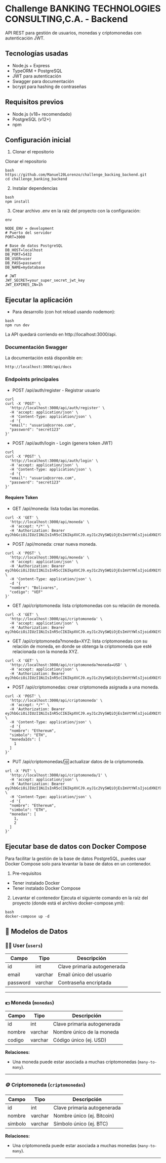 # Challenge  BANKING TECHNOLOGIES CONSULTING,C.A. -  Backend
API REST para gestión de usuarios, monedas y criptomonedas con autenticación JWT.


## Tecnologías usadas
- Node.js + Express
- TypeORM + PostgreSQL
- JWT para autenticación
- Swagger para documentación
- bcrypt para hashing de contraseñas

## Requisitos previos
- Node.js (v18+ recomendado)
- PostgreSQL (v12+)
- npm

## Configuración inicial
1. Clonar el repositorio

Clonar el repositorio

```
bash
https://github.com/Manuel20Lorenzo/challenge_backing_backend.git
cd challenge_banking_backend
```
2. Instalar dependencias

```
bash
npm install
```
3. Crear archivo .env en la raíz del proyecto con la configuración:

```
env 

NODE_ENV = development
# Puerto del servidor
PORT=3000

# Base de datos PostgreSQL
DB_HOST=localhost
DB_PORT=5432
DB_USER=user
DB_PASS=password
DB_NAME=mydatabase

# JWT
JWT_SECRET=your_super_secret_jwt_key
JWT_EXPIRES_IN=1h
```

## Ejecutar la aplicación
- Para desarrollo (con hot reload usando nodemon):

```
bash
npm run dev
```

La API quedará corriendo en http://localhost:3000/api.

###  Documentación Swagger
La documentación está disponible en:


```
http://localhost:3000/api/docs
```

### Endpoints principales
- POST /api/auth/register - Registrar usuario
```
curl
curl -X 'POST' \
  'http://localhost:3000/api/auth/register' \
  -H 'accept: application/json' \
  -H 'Content-Type: application/json' \
  -d '{
  "email": "usuario@correo.com",
  "password": "secret123"
}'
```
- POST /api/auth/login - Login (genera token JWT)
```
curl
curl -X 'POST' \
  'http://localhost:3000/api/auth/login' \
  -H 'accept: application/json' \
  -H 'Content-Type: application/json' \
  -d '{
  "email": "usuario@correo.com",
  "password": "secret123"
}'
```
#### Requiere Token
- GET /api/moneda: lista todas las monedas.
```
curl -X 'GET' \
  'http://localhost:3000/api/moneda' \
  -H 'accept: */*' \
  -H 'Authorization: Bearer eyJhbGciOiJIUzI1NiIsInR5cCI6IkpXVCJ9.eyJ1c2VySWQiOjEsImVtYWlsIjoidXN1YXJpb0Bjb3JyZW8uY29tIiwiaWF0IjoxNzQ4NTcyMjA4LCJleHAiOjE3NDg1NzU4MDh9.X_I65xHMYskIgXVoKI99yzChYNDcIGI4lHbI8VfCi2I'
```
- POST /api/moneda: crear nueva moneda.
```
curl -X 'POST' \
  'http://localhost:3000/api/moneda' \
  -H 'accept: application/json' \
  -H 'Authorization: Bearer eyJhbGciOiJIUzI1NiIsInR5cCI6IkpXVCJ9.eyJ1c2VySWQiOjEsImVtYWlsIjoidXN1YXJpb0Bjb3JyZW8uY29tIiwiaWF0IjoxNzQ4NTcyMjA4LCJleHAiOjE3NDg1NzU4MDh9.X_I65xHMYskIgXVoKI99yzChYNDcIGI4lHbI8VfCi2I' \
  -H 'Content-Type: application/json' \
  -d '{
  "nombre": "Bolivares",
  "codigo": "VEF"
}'
```
- GET /api/criptomoneda: lista criptomonedas con su relación de moneda.
```
curl -X 'GET' \
  'http://localhost:3000/api/criptomoneda' \
  -H 'accept: application/json' \
  -H 'Authorization: Bearer eyJhbGciOiJIUzI1NiIsInR5cCI6IkpXVCJ9.eyJ1c2VySWQiOjEsImVtYWlsIjoidXN1YXJpb0Bjb3JyZW8uY29tIiwiaWF0IjoxNzQ4NTcyMjA4LCJleHAiOjE3NDg1NzU4MDh9.X_I65xHMYskIgXVoKI99yzChYNDcIGI4lHbI8VfCi2I'
```
- GET /api/criptomoneda?moneda=XYZ: lista criptomonedas con su relación de
moneda, en donde se obtenga la criptomoneda que esté relacionada con
la moneda XYZ.
```
curl -X 'GET' \
  'http://localhost:3000/api/criptomoneda?moneda=USD' \
  -H 'accept: application/json' \
  -H 'Authorization: Bearer eyJhbGciOiJIUzI1NiIsInR5cCI6IkpXVCJ9.eyJ1c2VySWQiOjEsImVtYWlsIjoidXN1YXJpb0Bjb3JyZW8uY29tIiwiaWF0IjoxNzQ4NTcyMjA4LCJleHAiOjE3NDg1NzU4MDh9.X_I65xHMYskIgXVoKI99yzChYNDcIGI4lHbI8VfCi2I'
```
- POST /api/criptomonedas: crear criptomoneda asignada a una moneda.
```
curl -X 'POST' \
  'http://localhost:3000/api/criptomoneda' \
  -H 'accept: */*' \
  -H 'Authorization: Bearer eyJhbGciOiJIUzI1NiIsInR5cCI6IkpXVCJ9.eyJ1c2VySWQiOjEsImVtYWlsIjoidXN1YXJpb0Bjb3JyZW8uY29tIiwiaWF0IjoxNzQ4NTcyMjA4LCJleHAiOjE3NDg1NzU4MDh9.X_I65xHMYskIgXVoKI99yzChYNDcIGI4lHbI8VfCi2I' \
  -H 'Content-Type: application/json' \
  -d '{
  "nombre": "Ethereum",
  "simbolo": "ETH",
  "monedaIds": [
    1
  ]
}'
```
- PUT /api/criptomonedas/:id: actualizar datos de la criptomoneda.
```
url -X 'PUT' \
  'http://localhost:3000/api/criptomoneda/1' \
  -H 'accept: application/json' \
  -H 'Authorization: Bearer eyJhbGciOiJIUzI1NiIsInR5cCI6IkpXVCJ9.eyJ1c2VySWQiOjEsImVtYWlsIjoidXN1YXJpb0Bjb3JyZW8uY29tIiwiaWF0IjoxNzQ4NTcyMjA4LCJleHAiOjE3NDg1NzU4MDh9.X_I65xHMYskIgXVoKI99yzChYNDcIGI4lHbI8VfCi2I' \
  -H 'Content-Type: application/json' \
  -d '{
  "nombre": "Ethereum",
  "simbolo": "ETH",
  "monedas": [
    1,
    2
  ]
}'
```

## Ejecutar base de datos con Docker Compose
Para facilitar la gestión de la base de datos PostgreSQL, puedes usar Docker Compose solo para levantar la base de datos en un contenedor.


1. Pre-requisitos
- Tener instalado Docker
- Tener instalado Docker Compose

2. Levantar el contenedor
Ejecuta el siguiente comando en la raíz del proyecto (donde está el archivo docker-compose.yml):
```
bash
docker-compose up -d
```

## 📄 Modelos de Datos

### 🧑‍💼 User (`users`)
| Campo     | Tipo     | Descripción             |
|-----------|----------|-------------------------|
| id        | int      | Clave primaria autogenerada |
| email     | varchar  | Email único del usuario |
| password  | varchar  | Contraseña encriptada   |

---

### 💵 Moneda (`monedas`)
| Campo     | Tipo     | Descripción             |
|-----------|----------|-------------------------|
| id        | int      | Clave primaria autogenerada |
| nombre    | varchar  | Nombre único de la moneda |
| codigo    | varchar  | Código único (ej. USD)  |

**Relaciones:**
- Una moneda puede estar asociada a muchas criptomonedas (`many-to-many`).

---

### 🪙 Criptomoneda (`criptomonedas`)
| Campo     | Tipo     | Descripción                |
|-----------|----------|----------------------------|
| id        | int      | Clave primaria autogenerada |
| nombre    | varchar  | Nombre único (ej. Bitcoin) |
| simbolo   | varchar  | Símbolo único (ej. BTC)    |

**Relaciones:**
- Una criptomoneda puede estar asociada a muchas monedas (`many-to-many`).

---

